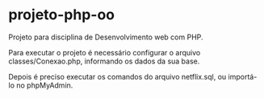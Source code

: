 # projeto-php-oo
Projeto para disciplina de Desenvolvimento web com PHP.

Para executar o projeto é necessário configurar o arquivo classes/Conexao.php, informando os dados da sua base.

Depois é preciso executar os comandos do arquivo netflix.sql, ou importá-lo no phpMyAdmin.
